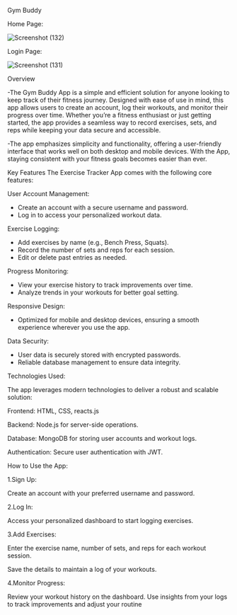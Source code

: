 Gym Buddy

Home Page:

![Screenshot (132)](https://github.com/user-attachments/assets/679ebbdf-e63e-43a9-82e6-9cd310977cc1)


Login Page:

![Screenshot (131)](https://github.com/user-attachments/assets/cf57768a-3393-4ade-99d2-8c77e468e2fc)



Overview


 -The Gym Buddy App is a simple and efficient solution for anyone looking to keep track of their fitness journey. Designed with ease of use in mind, this app allows users to create an account, log their workouts, and monitor their progress over time. Whether you’re a fitness enthusiast or just getting started, the app provides a seamless way to record exercises, sets, and reps while keeping your data secure and accessible.

 -The app emphasizes simplicity and functionality, offering a user-friendly interface that works well on both desktop and mobile devices. With the App, staying consistent with your fitness goals becomes easier than ever.

 Key Features
The Exercise Tracker App comes with the following core features:

User Account Management:

- Create an account with a secure username and password.
- Log in to access your personalized workout data.

Exercise Logging:
 
- Add exercises by name (e.g., Bench Press, Squats).
- Record the number of sets and reps for each session.
- Edit or delete past entries as needed.
  
Progress Monitoring:

- View your exercise history to track improvements over time.
- Analyze trends in your workouts for better goal setting.
  
Responsive Design:

- Optimized for mobile and desktop devices, ensuring a smooth experience wherever you use the app.
  
Data Security:

- User data is securely stored with encrypted passwords.
- Reliable database management to ensure data integrity.

Technologies Used:

 The app leverages modern technologies to deliver a robust and scalable solution:

Frontend: HTML, CSS, reacts.js

Backend: Node.js for server-side operations.

Database: MongoDB for storing user accounts and workout logs.

Authentication: Secure user authentication with JWT.


How to Use the App:

1.Sign Up:

Create an account with your preferred username and password.

2.Log In:

Access your personalized dashboard to start logging exercises.

3.Add Exercises:

Enter the exercise name, number of sets, and reps for each workout session.

Save the details to maintain a log of your workouts.

4.Monitor Progress:

Review your workout history on the dashboard.
Use insights from your logs to track improvements and adjust your routine








